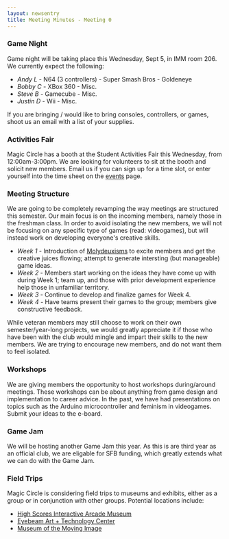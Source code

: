 ```yaml
---
layout: newsentry
title: Meeting Minutes - Meeting 0
---
```


### Game Night
Game night will be taking place this Wednesday, Sept 5, in IMM room 206.  We currently expect the following:
- *Andy L* - N64 (3 controllers) - Super Smash Bros - Goldeneye
- *Bobby C* - XBox 360 - Misc.
- *Steve B* - Gamecube - Misc.
- *Justin D* - Wii - Misc.

If you are bringing / would like to bring consoles, controllers, or games, shoot us an email with a list of your supplies.

### Activities Fair
Magic Circle has a booth at the Student Activities Fair this Wednesday, from 12:00am-3:00pm.  We are looking for volunteers to sit at the booth and solicit new members.  Email us if you can sign up for a time slot, or enter yourself into the time sheet on the [events](http://tcnj-magic-circle.github.com/events/) page.

### Meeting Structure
We are going to be completely revamping the way meetings are structured this semester.  Our main focus is on the incoming members, namely those in the freshman class.  In order to avoid isolating the new members, we will not be focusing on any specific type of games (read: videogames), but will instead work on developing everyone's creative skills.
- *Week 1* - Introduction of [Molydeuxisms](https://twitter.com/petermolydeux) to excite members and get the creative juices flowing; attempt to generate intersting (but manageable) game ideas.
- *Week 2* - Members start working on the ideas they have come up with during Week 1; team up, and those with prior development experience help those in unfamiliar territory.
- *Week 3* - Continue to develop and finalize games for Week 4.
- *Week 4* - Have teams present their games to the group; members give constructive feedback.

While veteran members may still choose to work on their own semester/year-long projects, we would greatly appreciate it if those who have been with the club would mingle and impart their skills to the new members.  We are trying to encourage new members, and do not want them to feel isolated.

### Workshops
We are giving members the opportunity to host workshops during/around meetings.  These workshops can be about anything from game design and implementation to career advice.  In the past, we have had presentations on topics such as the Arduino microcontroller and feminism in videogames.  Submit your ideas to the e-board.

### Game Jam
We will be hosting another Game Jam this year.  As this is are third year as an official club, we are eligable for SFB funding, which greatly extends what we can do with the Game Jam.

### Field Trips
Magic Circle is considering field trips to museums and exhibits, either as a group or in conjunction with other groups.  Potential locations include:
- [High Scores Interactive Arcade Museum](http://www.highscoresarcade.blogspot.com/)
- [Eyebeam Art + Technology Center](http://eyebeam.org/)
- [Museum of the Moving Image](http://www.movingimage.us/)

